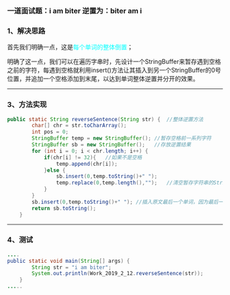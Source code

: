 ### 一道面试题：i am biter 逆置为：biter am  i

### 1、解决思路

首先我们明确一点，这是<font color = aqua>每个单词的整体倒置</font>；

明确了这一点，我们可以在遍历字串时，先设计一个StringBuffer来暂存遇到空格之前的字符，每遇到空格就利用insert()方法让其插入到另一个StringBuffer的0号位置，并追加一个空格添加到末尾，以达到单词整体逆置并分开的效果。

____

### 3、方法实现

```java
public static String reverseSentence(String str) {	//整体逆置方法
        char[] chr = str.toCharArray();
        int pos = 0;
        StringBuffer temp = new StringBuffer();	//暂存空格前一系列字符
        StringBuffer sb = new StringBuffer();	//存放逆置结果
        for (int i = 0; i < chr.length; i++) {
            if(chr[i] != 32){	//如果不是空格
                temp.append(chr[i]);
            }else {
                sb.insert(0,temp.toString()+" ");
                temp.replace(0,temp.length(),"");	//清空暂存字符串的StringBuffer temp
            }
        }
        sb.insert(0,temp.toString()+" "); //插入原文最后一个单词，因为最后一个单词后没有空格，但是已经暂存在temp，所以在这里额外插入
        return sb.toString();
    }
```

_____

### 4、测试

```java
....
public static void main(String[] args) {
        String str = "i am biter";
        System.out.println(Work_2019_2_12.reverseSentence(str));
    }
.....
```



